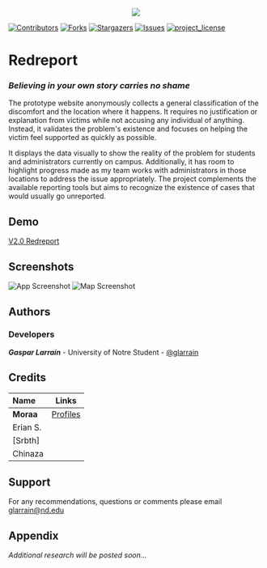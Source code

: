 
<p align="center">
<img src="https://github.com/user-attachments/assets/c10795ff-aeb5-47f8-b2e7-82880c1c63a7"/>
  
<a> [![Contributors][contributors-shield]][contributors-url] </a>
<a> [![Forks][forks-shield]][forks-url] </a>
<a> [![Stargazers][stars-shield]][stars-url] </a>
<a> [![Issues][issues-shield]][issues-url]</a>
<a> [![project_license][license-shield]][license-url] </a>
</p>

# **Redreport**
### *Believing in your own story carries no shame*


The prototype website anonymously collects a general classification of the discomfort and the location where it happens. It requires no justification or explanation from victims while not accusing any individual of anything. Instead, it validates the problem's existence and focuses on helping the victim feel supported as quickly as possible. 

It displays the data visually to show the reality of the problem for students and administrators currently on campus. Additionally, it has room to highlight progress made as my team works with administrators in those locations to address the issue appropriately. The project complements the available reporting tools but aims to recognize the existence of cases that would usually go unreported.

## Demo
[V2.0 Redreport](https://red-report.vercel.app/)

## Screenshots
![App Screenshot](https://github.com/user-attachments/assets/f9af3602-0d67-4b44-806a-5468e7f7b398)
![Map Screenshot](https://github.com/user-attachments/assets/42d9175d-5bac-4eee-832a-6611a3e8c734)

## Authors

### Developers 
***Gaspar Larraín*** - University of Notre Student - [@glarrain](https://github.com/CaptainSquid9)


## Credits

| Name              | Links    |
| :---------------- | :------: |
| **Moraa**           |[Profiles](https://linktr.ee/JustARandomSquirrelFan)|
| Erian S.            |          |
| [Srbth]             |          |
| Chinaza             |          |


## Support

For any recommendations, questions or comments please email glarrain@nd.edu

## Appendix

*Additional research will be posted soon...*

[contributors-shield]: https://img.shields.io/github/contributors/CaptainSquid9/RedReport.svg?style=for-the-badge
[contributors-url]: https://github.com/CaptainSquid9/RedReport/graphs/contributors
[forks-shield]: https://img.shields.io/github/forks/CaptainSquid9/RedReport.svg?style=for-the-badge
[forks-url]: https://github.com/CaptainSquid9/RedReport/network/members
[stars-shield]: https://img.shields.io/github/stars/CaptainSquid9/RedReport.svg?style=for-the-badge
[stars-url]: https://github.com/CaptainSquid9/RedReport/stargazers
[issues-shield]: https://img.shields.io/github/issues/CaptainSquid9/RedReport.svg?style=for-the-badge
[issues-url]: https://github.com/CaptainSquid9/RedReport/issues
[license-shield]: https://img.shields.io/github/license/CaptainSquid9/RedReport.svg?style=for-the-badge
[license-url]: https://github.com/CaptainSquid9/RedReport/LICENSE
